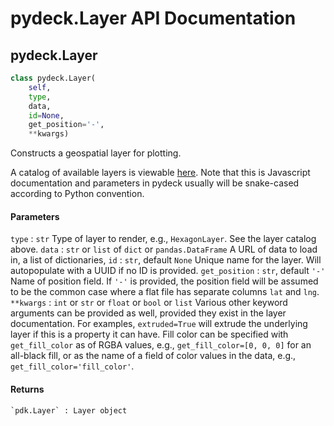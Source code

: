 pydeck.Layer API Documentation
==========

## pydeck.Layer

```python
class pydeck.Layer(
    self,
    type,
    data,
    id=None,
    get_position='-',
    **kwargs)
```

Constructs a geospatial layer for plotting.

A catalog of available layers is viewable [here](https://github.com/uber/deck.gl/tree/master/docs/layers#deckgl-layer-catalog-overview).
Note that this is Javascript documentation and parameters in pydeck usually will be snake-cased according to Python convention.

#### Parameters

`type` : `str`
    Type of layer to render, e.g., `HexagonLayer`. See the layer catalog above.
`data` : `str` or `list` of `dict` or `pandas.DataFrame`
    A URL of data to load in, a list of dictionaries, 
`id` : `str`, default `None`
    Unique name for the layer. Will autopopulate with a UUID if no ID is provided.
`get_position` : `str`, default `'-'`
    Name of position field. If `'-'` is provided, the position field will be assumed to be the common case where a flat file has separate columns `lat` and `lng`.
`**kwargs` : `int` or `str` or `float` or `bool` or `list`
    Various other keyword arguments can be provided as well, provided they exist in the layer documentation.
    For examples, `extruded=True` will extrude the underlying layer if this is a property it can have.
    Fill color can be specified with `get_fill_color` as of RGBA values, e.g., `get_fill_color=[0, 0, 0]` for an all-black fill,
    or as the name of a field of color values in the data, e.g., `get_fill_color='fill_color'`.

#### Returns
    `pdk.Layer` : Layer object

